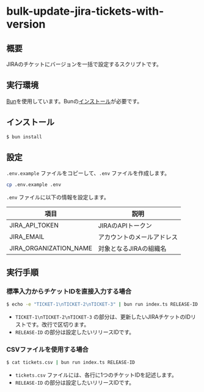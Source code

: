 # bulk-update-jira-tickets-with-version

## 概要
JIRAのチケットにバージョンを一括で設定するスクリプトです。

## 実行環境

[Bun](https://bun.sh/)を使用しています。Bunの[インストール](https://bun.sh/docs/installation)が必要です。


## インストール

```sh
$ bun install
```

## 設定
`.env.example` ファイルをコピーして、`.env` ファイルを作成します。

```sh
cp .env.example .env
```

`.env` ファイルに以下の情報を設定します。

| 項目 | 説明 |
| --- | --- |
| JIRA_API_TOKEN | JIRAのAPIトークン |
| JIRA_EMAIL | アカウントのメールアドレス |
| JIRA_ORGANIZATION_NAME | 対象となるJIRAの組織名 |

## 実行手順
### 標準入力からチケットIDを直接入力する場合
```sh
$ echo -e "TICKET-1\nTICKET-2\nTICKET-3" | bun run index.ts RELEASE-ID
```
- `TICKET-1\nTICKET-2\nTICKET-3` の部分は、更新したいJIRAチケットのIDリストです。改行で区切ります。
- `RELEASE-ID` の部分は設定したいリリースIDです。

### CSVファイルを使用する場合
```sh
$ cat tickets.csv | bun run index.ts RELEASE-ID
```
- `tickets.csv` ファイルには、各行に1つのチケットIDを記述します。
- `RELEASE-ID` の部分は設定したいリリースIDです。
